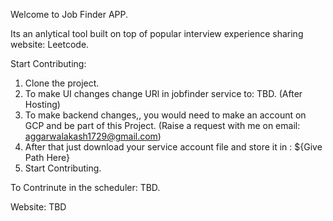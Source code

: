 Welcome to Job Finder APP.

Its an anlytical tool built on top of popular interview experience sharing website: Leetcode.


Start Contributing: 

1. Clone the project.
2. To make UI changes change URl in jobfinder service to: TBD. (After Hosting)
3. To make backend changes,, you would need to make an account on GCP and be part of this Project. (Raise a request with me on email: aggarwalakash1729@gmail.com)
4. After that just download your service account file and store it in : ${Give Path Here}
5. Start Contributing.


To Contrinute in the scheduler:
TBD.

Website: TBD


